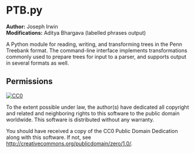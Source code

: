 # PTB.py

**Author:** Joseph Irwin  
**Modifications:** Aditya Bhargava (labelled phrases output)

A Python module for reading, writing, and transforming trees in the
Penn Treebank format. The command-line interface implements
transformations commonly used to prepare trees for input to a parser,
and supports output in several formats as well.


## Permissions

[![CC0](http://i.creativecommons.org/p/zero/1.0/88x31.png)](http://creativecommons.org/publicdomain/zero/1.0/)

To the extent possible under law, the author(s) have dedicated all copyright
and related and neighboring rights to this software to the public domain
worldwide. This software is distributed without any warranty.

You should have received a copy of the CC0 Public Domain Dedication along with
this software. If not, see <http://creativecommons.org/publicdomain/zero/1.0/>.
